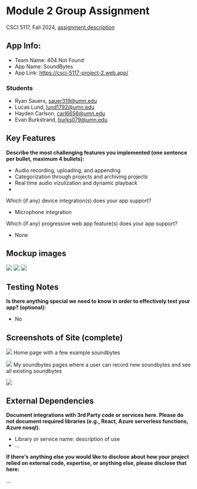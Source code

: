 # Module 2 Group Assignment

CSCI 5117, Fall 2024, [assignment description](https://canvas.umn.edu/courses/460699/pages/project-2)

## App Info:

* Team Name: 404 Not Found
* App Name: SoundBytes
* App Link: https://csci-5117-project-2.web.app/

### Students

* Ryan Sauers, sauer319@umn.edu
* Lucas Lund, lund1792@umn.edu
* Hayden Carlson, carl6656@umn.edu
* Evan Burkstrand, burks079@umn.edu


## Key Features

**Describe the most challenging features you implemented
(one sentence per bullet, maximum 4 bullets):**

* Audio recording, uploading, and appending
* Categorization through projects and archiving projects
* Real time audio vizulization and dynamic playback
* 

Which (if any) device integration(s) does your app support?

* Microphone integration

Which (if any) progressive web app feature(s) does your app support?

* None



## Mockup images

![](https://github.com/csci5117f24/project-2-404-not-found/blob/main/mockups/Soundbites_1.png)
![](https://github.com/csci5117f24/project-2-404-not-found/blob/main/mockups/Soundbites_2.png)
![](https://github.com/csci5117f24/project-2-404-not-found/blob/main/mockups/Soundbites_3.png)


## Testing Notes

**Is there anything special we need to know in order to effectively test your app? (optional):**

* No



## Screenshots of Site (complete)

![](https://github.com/csci5117f24/project-2-404-not-found/blob/main/mockups/home.png)
Home page with a few example soundbytes

![](https://github.com/csci5117f24/project-2-404-not-found/blob/main/mockups/my_soundbytes.png)
My soundbytes pages where a user can record new soundbytes and see all existing soundbytes

![](https://media.giphy.com/media/o0vwzuFwCGAFO/giphy.gif)



## External Dependencies

**Document integrations with 3rd Party code or services here.
Please do not document required libraries (e.g., React, Azure serverless functions, Azure nosql).**

* Library or service name: description of use
* ...

**If there's anything else you would like to disclose about how your project
relied on external code, expertise, or anything else, please disclose that
here:**

...
